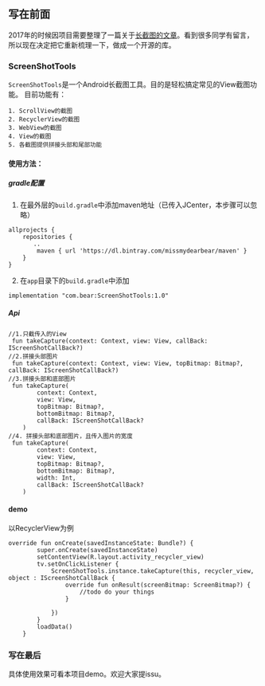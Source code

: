 ## 写在前面

2017年的时候因项目需要整理了一篇关于[长截图的文章](https://www.jianshu.com/p/980a75a31f2f)。看到很多同学有留言，所以现在决定把它重新梳理一下，做成一个开源的库。

### ScreenShotTools

`ScreenShotTools`是一个Android长截图工具。目的是轻松搞定常见的View截图功能。
目前功能有：

```
1. ScrollView的截图
2. RecyclerView的截图
3. WebView的截图
4. View的截图
5. 各截图提供拼接头部和尾部功能
```
#### 使用方法：
##### gradle配置
1. 在最外层的`build.gradle`中添加maven地址（已传入JCenter，本步骤可以忽略）
```
allprojects {
    repositories {
       ..
        maven { url 'https://dl.bintray.com/missmydearbear/maven' }
    }
}

```
2. 在`app`目录下的`build.gradle`中添加


```
implementation "com.bear:ScreenShotTools:1.0"
```
##### Api


```
//1.只截传入的View
 fun takeCapture(context: Context, view: View, callBack: IScreenShotCallBack?) 
//2.拼接头部图片
 fun takeCapture(context: Context, view: View, topBitmap: Bitmap?, callBack: IScreenShotCallBack?) 
//3.拼接头部和底部图片
 fun takeCapture(
        context: Context,
        view: View,
        topBitmap: Bitmap?,
        bottomBitmap: Bitmap?,
        callBack: IScreenShotCallBack?
    ) 
//4. 拼接头部和底部图片，且传入图片的宽度
 fun takeCapture(
        context: Context,
        view: View,
        topBitmap: Bitmap?,
        bottomBitmap: Bitmap?,
        width: Int,
        callBack: IScreenShotCallBack?
    ) 

```

#### demo
以RecyclerView为例
```
override fun onCreate(savedInstanceState: Bundle?) {
        super.onCreate(savedInstanceState)
        setContentView(R.layout.activity_recycler_view)
        tv.setOnClickListener {
            ScreenShotTools.instance.takeCapture(this, recycler_view, object : IScreenShotCallBack {
                override fun onResult(screenBitmap: ScreenBitmap?) {
                    //todo do your things
                }

            })
        }
        loadData()
    }
```


### 写在最后
具体使用效果可看本项目demo。欢迎大家提issu。
